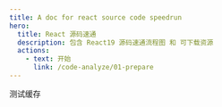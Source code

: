 ```yaml
---
title: A doc for react source code speedrun
hero:
  title: React 源码速通
  description: 包含 React19 源码速通流程图 和 可下载资源
  actions:
    - text: 开始
      link: /code-analyze/01-prepare
---
```


测试缓存
